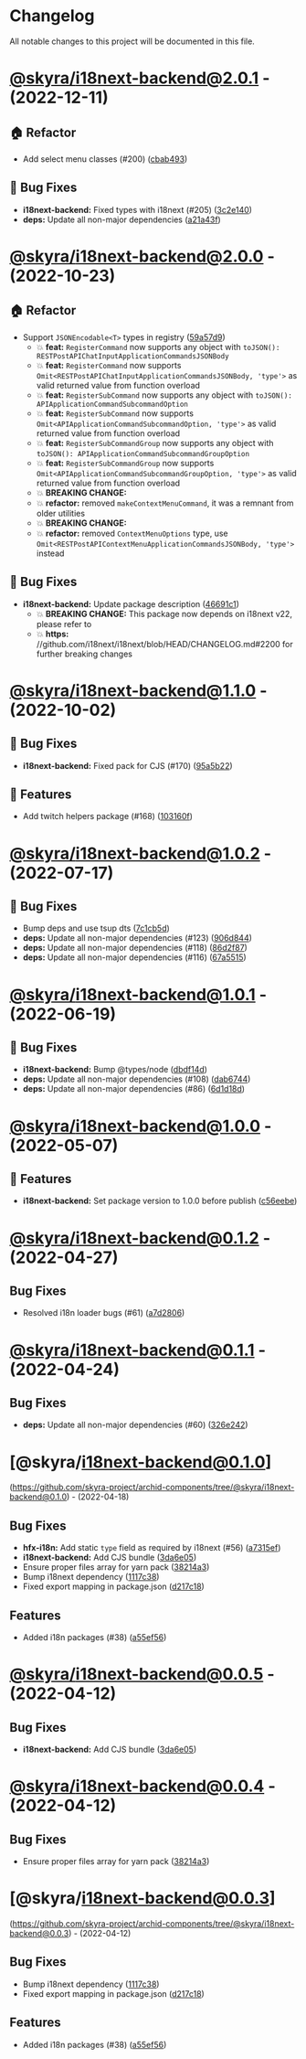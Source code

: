 # Changelog

All notable changes to this project will be documented in this file.

# [@skyra/i18next-backend@2.0.1](https://github.com/skyra-project/archid-components/compare/@skyra/i18next-backend@2.0.0...@skyra/i18next-backend@2.0.1) - (2022-12-11)

## 🏠 Refactor

- Add select menu classes (#200) ([cbab493](https://github.com/skyra-project/archid-components/commit/cbab493afc198d24226bd626efa80c82379ea36c))

## 🐛 Bug Fixes

- **i18next-backend:** Fixed types with i18next (#205) ([3c2e140](https://github.com/skyra-project/archid-components/commit/3c2e14053f51548c036bfe6fbb5c2221b4ceb4fe))
- **deps:** Update all non-major dependencies ([a21a43f](https://github.com/skyra-project/archid-components/commit/a21a43ff6258f6c79d886a2faa57755db6724d88))

# [@skyra/i18next-backend@2.0.0](https://github.com/skyra-project/archid-components/compare/@skyra/i18next-backend@1.1.0...@skyra/i18next-backend@2.0.0) - (2022-10-23)

## 🏠 Refactor

- Support `JSONEncodable<T>` types in registry ([59a57d9](https://github.com/skyra-project/archid-components/commit/59a57d906b5765374d8cf8fc509c32273b477195))
  - 💥 **feat:** `RegisterCommand` now supports any object with `toJSON(): RESTPostAPIChatInputApplicationCommandsJSONBody`
  - 💥 **feat:** `RegisterCommand` now supports `Omit<RESTPostAPIChatInputApplicationCommandsJSONBody, 'type'>` as valid returned value from function overload
  - 💥 **feat:** `RegisterSubCommand` now supports any object with `toJSON(): APIApplicationCommandSubcommandOption`
  - 💥 **feat:** `RegisterSubCommand` now supports `Omit<APIApplicationCommandSubcommandOption, 'type'>` as valid returned value from function overload
  - 💥 **feat:** `RegisterSubCommandGroup` now supports any object with `toJSON(): APIApplicationCommandSubcommandGroupOption`
  - 💥 **feat:** `RegisterSubCommandGroup` now supports `Omit<APIApplicationCommandSubcommandGroupOption, 'type'>` as valid returned value from function overload
  - 💥 **BREAKING CHANGE:** 
  - 💥 **refactor:** removed `makeContextMenuCommand`, it was a remnant from older utilities
  - 💥 **BREAKING CHANGE:** 
  - 💥 **refactor:** removed `ContextMenuOptions` type, use `Omit<RESTPostAPIContextMenuApplicationCommandsJSONBody, 'type'>` instead

## 🐛 Bug Fixes

- **i18next-backend:** Update package description ([46691c1](https://github.com/skyra-project/archid-components/commit/46691c126a13e453eaac632fa99c5c9c8530366c))
  - 💥 **BREAKING CHANGE:** This package now depends on i18next v22, please refer to
  - 💥 **https:** //github.com/i18next/i18next/blob/HEAD/CHANGELOG.md#2200 for further
breaking changes

# [@skyra/i18next-backend@1.1.0](https://github.com/skyra-project/archid-components/compare/@skyra/i18next-backend@1.0.2...@skyra/i18next-backend@1.1.0) - (2022-10-02)

## 🐛 Bug Fixes

- **i18next-backend:** Fixed pack for CJS (#170) ([95a5b22](https://github.com/skyra-project/archid-components/commit/95a5b22baaf7a17f83c41f2a705885b2c6d8b8c6))

## 🚀 Features

- Add twitch helpers package (#168) ([103160f](https://github.com/skyra-project/archid-components/commit/103160f94898a6842544441a49dd13bb8bacf48f))

# [@skyra/i18next-backend@1.0.2](https://github.com/skyra-project/archid-components/compare/@skyra/i18next-backend@1.0.1...@skyra/i18next-backend@1.0.2) - (2022-07-17)

## 🐛 Bug Fixes

- Bump deps and use tsup dts ([7c1cb5d](https://github.com/skyra-project/archid-components/commit/7c1cb5d2baa1b9b92665f9b44e355cb0e318b687))
- **deps:** Update all non-major dependencies (#123) ([906d844](https://github.com/skyra-project/archid-components/commit/906d844797464bb14a3b5e0ebe87efb7723d362a))
- **deps:** Update all non-major dependencies (#118) ([86d2f87](https://github.com/skyra-project/archid-components/commit/86d2f87b63d5b9b485387e7b48e2114581a6eafd))
- **deps:** Update all non-major dependencies (#116) ([67a5515](https://github.com/skyra-project/archid-components/commit/67a55152775b859f4c289e63d549f01901a5c1d0))

# [@skyra/i18next-backend@1.0.1](https://github.com/skyra-project/archid-components/compare/@skyra/i18next-backend@1.0.0...@skyra/i18next-backend@1.0.1) - (2022-06-19)

## 🐛 Bug Fixes

- **i18next-backend:** Bump @types/node ([dbdf14d](https://github.com/skyra-project/archid-components/commit/dbdf14d5952f8ad7fdec362ff42c6aae5b12617b))
- **deps:** Update all non-major dependencies (#108) ([dab6744](https://github.com/skyra-project/archid-components/commit/dab67449301dfbffbf81d03a7c6fcd86e452740b))
- **deps:** Update all non-major dependencies (#86) ([6d1d18d](https://github.com/skyra-project/archid-components/commit/6d1d18df88f5f8cfca23c7889c9a50396867ae80))

# [@skyra/i18next-backend@1.0.0](https://github.com/skyra-project/archid-components/compare/@skyra/i18next-backend@0.1.2...@skyra/i18next-backend@1.0.0) - (2022-05-07)

## 🚀 Features

- **i18next-backend:** Set package version to 1.0.0 before publish ([c56eebe](https://github.com/skyra-project/archid-components/commit/c56eebe83aa3c9859f02762467401fbca87af3e3))

# [@skyra/i18next-backend@0.1.2](https://github.com/skyra-project/archid-components/compare/@skyra/i18next-backend@0.1.1...@skyra/i18next-backend@0.1.2) - (2022-04-27)

## Bug Fixes

- Resolved i18n loader bugs (#61) ([a7d2806](https://github.com/skyra-project/archid-components/commit/a7d28063c705a3e0cf6111140a63622f4a104055))

# [@skyra/i18next-backend@0.1.1](https://github.com/skyra-project/archid-components/compare/@skyra/i18next-backend@0.1.0...@skyra/i18next-backend@0.1.1) - (2022-04-24)

## Bug Fixes

- **deps:** Update all non-major dependencies (#60) ([326e242](https://github.com/skyra-project/archid-components/commit/326e242c638ad735be8c7746223596fe108e5941))

# [@skyra/i18next-backend@0.1.0]
(https://github.com/skyra-project/archid-components/tree/@skyra/i18next-backend@0.1.0) - (2022-04-18)

## Bug Fixes

- **hfx-i18n:** Add static `type` field as required by i18next (#56) ([a7315ef](https://github.com/skyra-project/archid-components/commit/a7315ef0c87f61d8b1338ee16a82c17a5876fc5f))
- **i18next-backend:** Add CJS bundle ([3da6e05](https://github.com/skyra-project/archid-components/commit/3da6e051009a0e23026bf7fd674085f996ca9edf))
- Ensure proper files array for yarn pack ([38214a3](https://github.com/skyra-project/archid-components/commit/38214a3be182369efe076428c425b6aa43e1ee35))
- Bump i18next dependency ([1117c38](https://github.com/skyra-project/archid-components/commit/1117c38949f9ec238c72c396df0b623a74ec07c6))
- Fixed export mapping in package.json ([d217c18](https://github.com/skyra-project/archid-components/commit/d217c18ac357fd83c448fc5682857b292e09da60))

## Features

- Added i18n packages (#38) ([a55ef56](https://github.com/skyra-project/archid-components/commit/a55ef562219162879f436d80e8f12acef82dd3ec))

# [@skyra/i18next-backend@0.0.5](https://github.com/skyra-project/archid-components/compare/@skyra/i18next-backend@0.0.4...@skyra/i18next-backend@0.0.5) - (2022-04-12)

## Bug Fixes

- **i18next-backend:** Add CJS bundle ([3da6e05](https://github.com/skyra-project/archid-components/commit/3da6e051009a0e23026bf7fd674085f996ca9edf))

# [@skyra/i18next-backend@0.0.4](https://github.com/skyra-project/archid-components/compare/@skyra/i18next-backend@0.0.3...@skyra/i18next-backend@0.0.4) - (2022-04-12)

## Bug Fixes

- Ensure proper files array for yarn pack ([38214a3](https://github.com/skyra-project/archid-components/commit/38214a3be182369efe076428c425b6aa43e1ee35))

# [@skyra/i18next-backend@0.0.3]
(https://github.com/skyra-project/archid-components/tree/@skyra/i18next-backend@0.0.3) - (2022-04-12)

## Bug Fixes

- Bump i18next dependency ([1117c38](https://github.com/skyra-project/archid-components/commit/1117c38949f9ec238c72c396df0b623a74ec07c6))
- Fixed export mapping in package.json ([d217c18](https://github.com/skyra-project/archid-components/commit/d217c18ac357fd83c448fc5682857b292e09da60))

## Features

- Added i18n packages (#38) ([a55ef56](https://github.com/skyra-project/archid-components/commit/a55ef562219162879f436d80e8f12acef82dd3ec))

